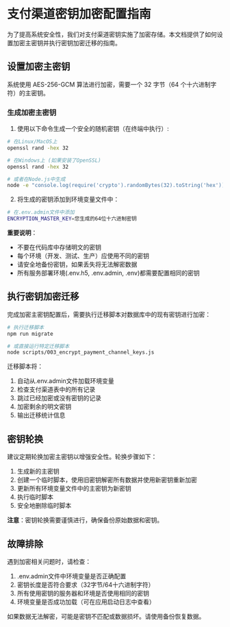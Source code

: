# 支付渠道密钥加密配置指南

为了提高系统安全性，我们对支付渠道密钥实施了加密存储。本文档提供了如何设置加密主密钥并执行密钥加密迁移的指南。

## 设置加密主密钥

系统使用 AES-256-GCM 算法进行加密，需要一个 32 字节（64 个十六进制字符）的主密钥。

### 生成加密主密钥

1. 使用以下命令生成一个安全的随机密钥（在终端中执行）:

```bash
# 在Linux/MacOS上
openssl rand -hex 32

# 在Windows上 (如果安装了OpenSSL)
openssl rand -hex 32

# 或者在Node.js中生成
node -e "console.log(require('crypto').randomBytes(32).toString('hex'))"
```

2. 将生成的密钥添加到环境变量文件中：

```bash
# 在.env.admin文件中添加
ENCRYPTION_MASTER_KEY=您生成的64位十六进制密钥
```

**重要说明**：
- 不要在代码库中存储明文的密钥
- 每个环境（开发、测试、生产）应使用不同的密钥
- 请安全地备份密钥，如果丢失将无法解密数据
- 所有服务部署环境(.env.h5, .env.admin, .env)都需要配置相同的密钥

## 执行密钥加密迁移

完成加密主密钥配置后，需要执行迁移脚本对数据库中的现有密钥进行加密：

```bash
# 执行迁移脚本
npm run migrate

# 或直接运行特定迁移脚本
node scripts/003_encrypt_payment_channel_keys.js
```

迁移脚本将：
1. 自动从.env.admin文件加载环境变量
2. 检查支付渠道表中的所有记录
3. 跳过已经加密或没有密钥的记录
4. 加密剩余的明文密钥
5. 输出迁移统计信息

## 密钥轮换

建议定期轮换加密主密钥以增强安全性。轮换步骤如下：

1. 生成新的主密钥
2. 创建一个临时脚本，使用旧密钥解密所有数据并使用新密钥重新加密
3. 更新所有环境变量文件中的主密钥为新密钥
4. 执行临时脚本
5. 安全地删除临时脚本

**注意**：密钥轮换需要谨慎进行，确保备份原始数据和密钥。

## 故障排除

遇到加密相关问题时，请检查：

1. .env.admin文件中环境变量是否正确配置
2. 密钥长度是否符合要求（32字节/64十六进制字符）
3. 所有使用密钥的服务器和环境是否使用相同的密钥
4. 环境变量是否成功加载（可在应用启动日志中查看）

如果数据无法解密，可能是密钥不匹配或数据损坏。请使用备份恢复数据。 